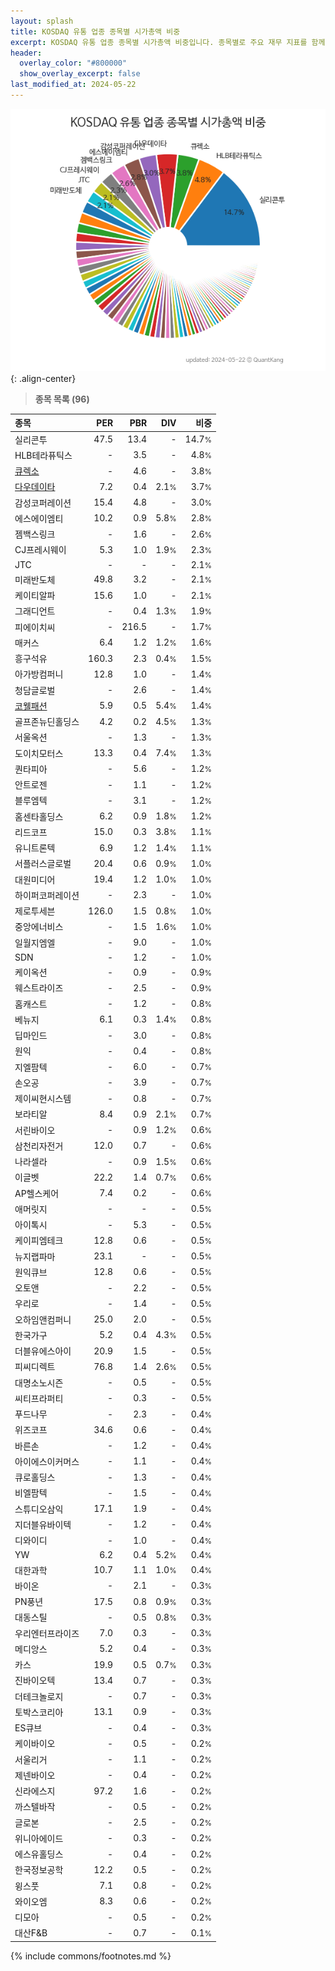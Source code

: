 ```yaml
---
layout: splash
title: KOSDAQ 유통 업종 종목별 시가총액 비중
excerpt: KOSDAQ 유통 업종 종목별 시가총액 비중입니다. 종목별로 주요 재무 지표를 함께 표시합니다.
header:
  overlay_color: "#800000"
  show_overlay_excerpt: false
last_modified_at: 2024-05-22
---
```



![KOSDAQ 유통 업종 종목별 시가총액 비중](/stats/sector/images/kosdaq_업종_유통_종목.png){: .align-center}


> **종목 목록 (96)**<a id="list"></a>

| **종목** | **PER** | **PBR** | **DIV** | **비중** |
| :------- | ------: | ------: | ------: | -------: |
| 실리콘투 | 47.5 | 13.4 | - | 14.7<small>%</small> |
| HLB테라퓨틱스 | - | 3.5 | - | 4.8<small>%</small> |
| [큐렉소](/060280/) | - | 4.6 | - | 3.8<small>%</small> |
| [다우데이타](/032190/) | 7.2 | 0.4 | 2.1<small>%</small> | 3.7<small>%</small> |
| 감성코퍼레이션 | 15.4 | 4.8 | - | 3.0<small>%</small> |
| 에스에이엠티 | 10.2 | 0.9 | 5.8<small>%</small> | 2.8<small>%</small> |
| 젬백스링크 | - | 1.6 | - | 2.6<small>%</small> |
| CJ프레시웨이 | 5.3 | 1.0 | 1.9<small>%</small> | 2.3<small>%</small> |
| JTC | - | - | - | 2.1<small>%</small> |
| 미래반도체 | 49.8 | 3.2 | - | 2.1<small>%</small> |
| 케이티알파 | 15.6 | 1.0 | - | 2.1<small>%</small> |
| 그래디언트 | - | 0.4 | 1.3<small>%</small> | 1.9<small>%</small> |
| 피에이치씨 | - | 216.5 | - | 1.7<small>%</small> |
| 매커스 | 6.4 | 1.2 | 1.2<small>%</small> | 1.6<small>%</small> |
| 흥구석유 | 160.3 | 2.3 | 0.4<small>%</small> | 1.5<small>%</small> |
| 아가방컴퍼니 | 12.8 | 1.0 | - | 1.4<small>%</small> |
| 청담글로벌 | - | 2.6 | - | 1.4<small>%</small> |
| [코웰패션](/033290/) | 5.9 | 0.5 | 5.4<small>%</small> | 1.4<small>%</small> |
| 골프존뉴딘홀딩스 | 4.2 | 0.2 | 4.5<small>%</small> | 1.3<small>%</small> |
| 서울옥션 | - | 1.3 | - | 1.3<small>%</small> |
| 도이치모터스 | 13.3 | 0.4 | 7.4<small>%</small> | 1.3<small>%</small> |
| 퀀타피아 | - | 5.6 | - | 1.2<small>%</small> |
| 안트로젠 | - | 1.1 | - | 1.2<small>%</small> |
| 블루엠텍 | - | 3.1 | - | 1.2<small>%</small> |
| 홈센타홀딩스 | 6.2 | 0.9 | 1.8<small>%</small> | 1.2<small>%</small> |
| 리드코프 | 15.0 | 0.3 | 3.8<small>%</small> | 1.1<small>%</small> |
| 유니트론텍 | 6.9 | 1.2 | 1.4<small>%</small> | 1.1<small>%</small> |
| 서플러스글로벌 | 20.4 | 0.6 | 0.9<small>%</small> | 1.0<small>%</small> |
| 대원미디어 | 19.4 | 1.2 | 1.0<small>%</small> | 1.0<small>%</small> |
| 하이퍼코퍼레이션 | - | 2.3 | - | 1.0<small>%</small> |
| 제로투세븐 | 126.0 | 1.5 | 0.8<small>%</small> | 1.0<small>%</small> |
| 중앙에너비스 | - | 1.5 | 1.6<small>%</small> | 1.0<small>%</small> |
| 일월지엠엘 | - | 9.0 | - | 1.0<small>%</small> |
| SDN | - | 1.2 | - | 1.0<small>%</small> |
| 케이옥션 | - | 0.9 | - | 0.9<small>%</small> |
| 웨스트라이즈 | - | 2.5 | - | 0.9<small>%</small> |
| 홈캐스트 | - | 1.2 | - | 0.8<small>%</small> |
| 베뉴지 | 6.1 | 0.3 | 1.4<small>%</small> | 0.8<small>%</small> |
| 딥마인드 | - | 3.0 | - | 0.8<small>%</small> |
| 원익 | - | 0.4 | - | 0.8<small>%</small> |
| 지엘팜텍 | - | 6.0 | - | 0.7<small>%</small> |
| 손오공 | - | 3.9 | - | 0.7<small>%</small> |
| 제이씨현시스템 | - | 0.8 | - | 0.7<small>%</small> |
| 보라티알 | 8.4 | 0.9 | 2.1<small>%</small> | 0.7<small>%</small> |
| 서린바이오 | - | 0.9 | 1.2<small>%</small> | 0.6<small>%</small> |
| 삼천리자전거 | 12.0 | 0.7 | - | 0.6<small>%</small> |
| 나라셀라 | - | 0.9 | 1.5<small>%</small> | 0.6<small>%</small> |
| 이글벳 | 22.2 | 1.4 | 0.7<small>%</small> | 0.6<small>%</small> |
| AP헬스케어 | 7.4 | 0.2 | - | 0.6<small>%</small> |
| 애머릿지 | - | - | - | 0.5<small>%</small> |
| 아이톡시 | - | 5.3 | - | 0.5<small>%</small> |
| 케이피엠테크 | 12.8 | 0.6 | - | 0.5<small>%</small> |
| 뉴지랩파마 | 23.1 | - | - | 0.5<small>%</small> |
| 원익큐브 | 12.8 | 0.6 | - | 0.5<small>%</small> |
| 오토앤 | - | 2.2 | - | 0.5<small>%</small> |
| 우리로 | - | 1.4 | - | 0.5<small>%</small> |
| 오하임앤컴퍼니 | 25.0 | 2.0 | - | 0.5<small>%</small> |
| 한국가구 | 5.2 | 0.4 | 4.3<small>%</small> | 0.5<small>%</small> |
| 더블유에스아이 | 20.9 | 1.5 | - | 0.5<small>%</small> |
| 피씨디렉트 | 76.8 | 1.4 | 2.6<small>%</small> | 0.5<small>%</small> |
| 대명소노시즌 | - | 0.5 | - | 0.5<small>%</small> |
| 씨티프라퍼티 | - | 0.3 | - | 0.5<small>%</small> |
| 푸드나무 | - | 2.3 | - | 0.4<small>%</small> |
| 위즈코프 | 34.6 | 0.6 | - | 0.4<small>%</small> |
| 바른손 | - | 1.2 | - | 0.4<small>%</small> |
| 아이에스이커머스 | - | 1.1 | - | 0.4<small>%</small> |
| 큐로홀딩스 | - | 1.3 | - | 0.4<small>%</small> |
| 비엘팜텍 | - | 1.5 | - | 0.4<small>%</small> |
| 스튜디오삼익 | 17.1 | 1.9 | - | 0.4<small>%</small> |
| 지더블유바이텍 | - | 1.2 | - | 0.4<small>%</small> |
| 디와이디 | - | 1.0 | - | 0.4<small>%</small> |
| YW | 6.2 | 0.4 | 5.2<small>%</small> | 0.4<small>%</small> |
| 대한과학 | 10.7 | 1.1 | 1.0<small>%</small> | 0.4<small>%</small> |
| 바이온 | - | 2.1 | - | 0.3<small>%</small> |
| PN풍년 | 17.5 | 0.8 | 0.9<small>%</small> | 0.3<small>%</small> |
| 대동스틸 | - | 0.5 | 0.8<small>%</small> | 0.3<small>%</small> |
| 우리엔터프라이즈 | 7.0 | 0.3 | - | 0.3<small>%</small> |
| 메디앙스 | 5.2 | 0.4 | - | 0.3<small>%</small> |
| 카스 | 19.9 | 0.5 | 0.7<small>%</small> | 0.3<small>%</small> |
| 진바이오텍 | 13.4 | 0.7 | - | 0.3<small>%</small> |
| 더테크놀로지 | - | 0.7 | - | 0.3<small>%</small> |
| 토박스코리아 | 13.1 | 0.9 | - | 0.3<small>%</small> |
| ES큐브 | - | 0.4 | - | 0.3<small>%</small> |
| 케이바이오 | - | 0.5 | - | 0.2<small>%</small> |
| 서울리거 | - | 1.1 | - | 0.2<small>%</small> |
| 제넨바이오 | - | 0.4 | - | 0.2<small>%</small> |
| 신라에스지 | 97.2 | 1.6 | - | 0.2<small>%</small> |
| 까스텔바작 | - | 0.5 | - | 0.2<small>%</small> |
| 글로본 | - | 2.5 | - | 0.2<small>%</small> |
| 위니아에이드 | - | 0.3 | - | 0.2<small>%</small> |
| 에스유홀딩스 | - | 0.4 | - | 0.2<small>%</small> |
| 한국정보공학 | 12.2 | 0.5 | - | 0.2<small>%</small> |
| 윙스풋 | 7.1 | 0.8 | - | 0.2<small>%</small> |
| 와이오엠 | 8.3 | 0.6 | - | 0.2<small>%</small> |
| 디모아 | - | 0.5 | - | 0.2<small>%</small> |
| 대산F&B | - | 0.7 | - | 0.1<small>%</small> |

{% include commons/footnotes.md %}